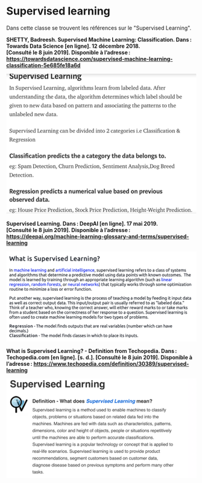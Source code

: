 # Supervised learning

Dans cette classe se trouvent les références sur le "Supervised Learning". 

**SHETTY, Badreesh. Supervised Machine Learning: Classification. Dans : Towards Data Science [en ligne]. 12 décembre 2018. [Consulté le 8 juin 2019]. Disponible à l’adresse : https://towardsdatascience.com/supervised-machine-learning-classification-5e685fe18a6d**

![MLsup1](images/MLsup1.png)

**Supervised Learning. Dans : DeepAI [en ligne]. 17 mai 2019. [Consulté le 8 juin 2019]. Disponible à l’adresse : https://deepai.org/machine-learning-glossary-and-terms/supervised-learning**

![MLsup2](images/MLsup2.png)

**What is Supervised Learning? - Definition from Techopedia. Dans : Techopedia.com [en ligne]. [s. d.]. [Consulté le 8 juin 2019]. Disponible à l’adresse : https://www.techopedia.com/definition/30389/supervised-learning**

![MLsup3](images/MLsup3.png)
